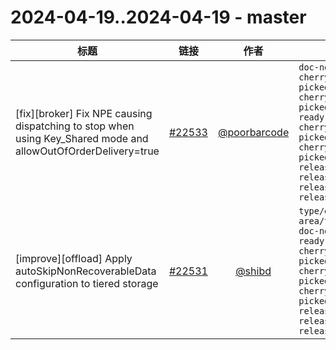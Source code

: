 # 2024-04-19..2024-04-19 - master
| 标题 | 链接 | 作者 | 标签 |
| - | :--: | :--: | - |
| [fix][broker] Fix NPE causing dispatching to stop when using Key_Shared mode and allowOutOfOrderDelivery=true | [#22533](https://github.com/apache/pulsar/pull/22533) | [@poorbarcode](https://github.com/poorbarcode) | `doc-not-needed` `cherry-picked/branch-2.10` `cherry-picked/branch-2.11` `ready-to-test` `cherry-picked/branch-3.0` `cherry-picked/branch-3.2` `release/2.10.7` `release/2.11.5` `release/3.2.3` `release/3.0.5`  | 
| [improve][offload] Apply autoSkipNonRecoverableData configuration to tiered storage | [#22531](https://github.com/apache/pulsar/pull/22531) | [@shibd](https://github.com/shibd) | `type/enhancement` `area/tieredstorage` `doc-not-needed` `ready-to-test` `cherry-picked/branch-3.0` `cherry-picked/branch-3.1` `cherry-picked/branch-3.2` `release/3.2.3` `release/3.1.5` `release/3.0.5`  | 
